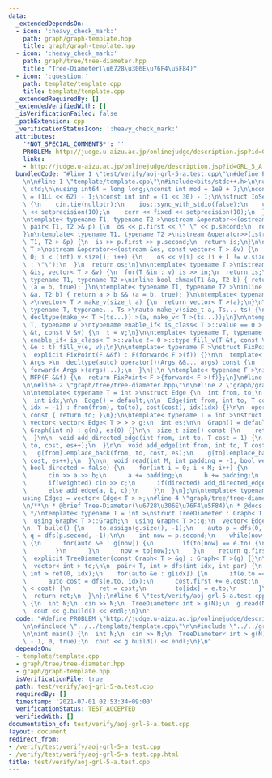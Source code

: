 ```yaml
---
data:
  _extendedDependsOn:
  - icon: ':heavy_check_mark:'
    path: graph/graph-template.hpp
    title: graph/graph-template.hpp
  - icon: ':heavy_check_mark:'
    path: graph/tree/tree-diameter.hpp
    title: "Tree-Diameter(\u6728\u306E\u76F4\u5F84)"
  - icon: ':question:'
    path: template/template.cpp
    title: template/template.cpp
  _extendedRequiredBy: []
  _extendedVerifiedWith: []
  _isVerificationFailed: false
  _pathExtension: cpp
  _verificationStatusIcon: ':heavy_check_mark:'
  attributes:
    '*NOT_SPECIAL_COMMENTS*': ''
    PROBLEM: http://judge.u-aizu.ac.jp/onlinejudge/description.jsp?id=GRL_5_A
    links:
    - http://judge.u-aizu.ac.jp/onlinejudge/description.jsp?id=GRL_5_A
  bundledCode: "#line 1 \"test/verify/aoj-grl-5-a.test.cpp\"\n#define PROBLEM \"http://judge.u-aizu.ac.jp/onlinejudge/description.jsp?id=GRL_5_A\"\
    \n\n#line 1 \"template/template.cpp\"\n#include<bits/stdc++.h>\n\nusing namespace\
    \ std;\n\nusing int64 = long long;\nconst int mod = 1e9 + 7;\n\nconst int64 infll\
    \ = (1LL << 62) - 1;\nconst int inf = (1 << 30) - 1;\n\nstruct IoSetup {\n  IoSetup()\
    \ {\n    cin.tie(nullptr);\n    ios::sync_with_stdio(false);\n    cout << fixed\
    \ << setprecision(10);\n    cerr << fixed << setprecision(10);\n  }\n} iosetup;\n\
    \ntemplate< typename T1, typename T2 >\nostream &operator<<(ostream &os, const\
    \ pair< T1, T2 >& p) {\n  os << p.first << \" \" << p.second;\n  return os;\n\
    }\n\ntemplate< typename T1, typename T2 >\nistream &operator>>(istream &is, pair<\
    \ T1, T2 > &p) {\n  is >> p.first >> p.second;\n  return is;\n}\n\ntemplate< typename\
    \ T >\nostream &operator<<(ostream &os, const vector< T > &v) {\n  for(int i =\
    \ 0; i < (int) v.size(); i++) {\n    os << v[i] << (i + 1 != v.size() ? \" \"\
    \ : \"\");\n  }\n  return os;\n}\n\ntemplate< typename T >\nistream &operator>>(istream\
    \ &is, vector< T > &v) {\n  for(T &in : v) is >> in;\n  return is;\n}\n\ntemplate<\
    \ typename T1, typename T2 >\ninline bool chmax(T1 &a, T2 b) { return a < b &&\
    \ (a = b, true); }\n\ntemplate< typename T1, typename T2 >\ninline bool chmin(T1\
    \ &a, T2 b) { return a > b && (a = b, true); }\n\ntemplate< typename T = int64\
    \ >\nvector< T > make_v(size_t a) {\n  return vector< T >(a);\n}\n\ntemplate<\
    \ typename T, typename... Ts >\nauto make_v(size_t a, Ts... ts) {\n  return vector<\
    \ decltype(make_v< T >(ts...)) >(a, make_v< T >(ts...));\n}\n\ntemplate< typename\
    \ T, typename V >\ntypename enable_if< is_class< T >::value == 0 >::type fill_v(T\
    \ &t, const V &v) {\n  t = v;\n}\n\ntemplate< typename T, typename V >\ntypename\
    \ enable_if< is_class< T >::value != 0 >::type fill_v(T &t, const V &v) {\n  for(auto\
    \ &e : t) fill_v(e, v);\n}\n\ntemplate< typename F >\nstruct FixPoint : F {\n\
    \  explicit FixPoint(F &&f) : F(forward< F >(f)) {}\n\n  template< typename...\
    \ Args >\n  decltype(auto) operator()(Args &&... args) const {\n    return F::operator()(*this,\
    \ forward< Args >(args)...);\n  }\n};\n \ntemplate< typename F >\ninline decltype(auto)\
    \ MFP(F &&f) {\n  return FixPoint< F >{forward< F >(f)};\n}\n#line 4 \"test/verify/aoj-grl-5-a.test.cpp\"\
    \n\n#line 2 \"graph/tree/tree-diameter.hpp\"\n\n#line 2 \"graph/graph-template.hpp\"\
    \n\ntemplate< typename T = int >\nstruct Edge {\n  int from, to;\n  T cost;\n\
    \  int idx;\n\n  Edge() = default;\n\n  Edge(int from, int to, T cost = 1, int\
    \ idx = -1) : from(from), to(to), cost(cost), idx(idx) {}\n\n  operator int()\
    \ const { return to; }\n};\n\ntemplate< typename T = int >\nstruct Graph {\n \
    \ vector< vector< Edge< T > > > g;\n  int es;\n\n  Graph() = default;\n\n  explicit\
    \ Graph(int n) : g(n), es(0) {}\n\n  size_t size() const {\n    return g.size();\n\
    \  }\n\n  void add_directed_edge(int from, int to, T cost = 1) {\n    g[from].emplace_back(from,\
    \ to, cost, es++);\n  }\n\n  void add_edge(int from, int to, T cost = 1) {\n \
    \   g[from].emplace_back(from, to, cost, es);\n    g[to].emplace_back(to, from,\
    \ cost, es++);\n  }\n\n  void read(int M, int padding = -1, bool weighted = false,\
    \ bool directed = false) {\n    for(int i = 0; i < M; i++) {\n      int a, b;\n\
    \      cin >> a >> b;\n      a += padding;\n      b += padding;\n      T c = T(1);\n\
    \      if(weighted) cin >> c;\n      if(directed) add_directed_edge(a, b, c);\n\
    \      else add_edge(a, b, c);\n    }\n  }\n};\n\ntemplate< typename T = int >\n\
    using Edges = vector< Edge< T > >;\n#line 4 \"graph/tree/tree-diameter.hpp\"\n\
    \n/**\n * @brief Tree-Diameter(\u6728\u306E\u76F4\u5F84)\n * @docs docs/tree-diameter.md\n\
    \ */\ntemplate< typename T = int >\nstruct TreeDiameter : Graph< T > {\npublic:\n\
    \  using Graph< T >::Graph;\n  using Graph< T >::g;\n  vector< Edge< T > > path;\n\
    \n  T build() {\n    to.assign(g.size(), -1);\n    auto p = dfs(0, -1);\n    auto\
    \ q = dfs(p.second, -1);\n\n    int now = p.second;\n    while(now != q.second)\
    \ {\n      for(auto &e : g[now]) {\n        if(to[now] == e.to) {\n          path.emplace_back(e);\n\
    \        }\n      }\n      now = to[now];\n    }\n    return q.first;\n  }\n\n\
    \  explicit TreeDiameter(const Graph< T > &g) : Graph< T >(g) {}\n\nprivate:\n\
    \  vector< int > to;\n\n  pair< T, int > dfs(int idx, int par) {\n    pair< T,\
    \ int > ret(0, idx);\n    for(auto &e : g[idx]) {\n      if(e.to == par) continue;\n\
    \      auto cost = dfs(e.to, idx);\n      cost.first += e.cost;\n      if(ret\
    \ < cost) {\n        ret = cost;\n        to[idx] = e.to;\n      }\n    }\n  \
    \  return ret;\n  }\n};\n#line 6 \"test/verify/aoj-grl-5-a.test.cpp\"\n\nint main()\
    \ {\n  int N;\n  cin >> N;\n  TreeDiameter< int > g(N);\n  g.read(N - 1, 0, true);\n\
    \  cout << g.build() << endl;\n}\n"
  code: "#define PROBLEM \"http://judge.u-aizu.ac.jp/onlinejudge/description.jsp?id=GRL_5_A\"\
    \n\n#include \"../../template/template.cpp\"\n\n#include \"../../graph/tree/tree-diameter.hpp\"\
    \n\nint main() {\n  int N;\n  cin >> N;\n  TreeDiameter< int > g(N);\n  g.read(N\
    \ - 1, 0, true);\n  cout << g.build() << endl;\n}\n"
  dependsOn:
  - template/template.cpp
  - graph/tree/tree-diameter.hpp
  - graph/graph-template.hpp
  isVerificationFile: true
  path: test/verify/aoj-grl-5-a.test.cpp
  requiredBy: []
  timestamp: '2021-07-01 02:53:34+09:00'
  verificationStatus: TEST_ACCEPTED
  verifiedWith: []
documentation_of: test/verify/aoj-grl-5-a.test.cpp
layout: document
redirect_from:
- /verify/test/verify/aoj-grl-5-a.test.cpp
- /verify/test/verify/aoj-grl-5-a.test.cpp.html
title: test/verify/aoj-grl-5-a.test.cpp
---
```

